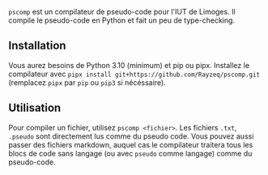 `pscomp` est un compilateur de pseudo-code pour l'IUT de Limoges. Il compile le pseudo-code en Python et fait un peu de type-checking.

## Installation

Vous aurez besoins de Python 3.10 (minimum) et pip ou pipx.
Installez le compilateur avec `pipx install git+https://github.com/Rayzeq/pscomp.git` (remplacez `pipx` par `pip` ou `pip3` si nécéssaire).


## Utilisation

Pour compiler un fichier, utilisez `pscomp <fichier>`.
Les fichiers `.txt`, `.pseudo` sont directement lus comme du pseudo code.
Vous pouvez aussi passer des fichiers markdown, auquel cas le compilateur traitera tous les blocs de code sans langage (ou avec `pseudo` comme langage) comme du pseudo-code.

